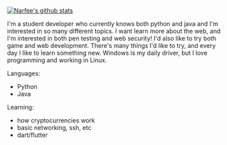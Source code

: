 [![Narfee's github stats](https://github-readme-stats.vercel.app/api?username=Narfee)](https://github.com/anuraghazra/github-readme-stats)

I'm a student developer who currently knows both python and java and I'm interested in so many different topics. I want learn more about the web, and I'm interested in both pen testing and web security! I'd also like to try both game and web development. There's many things I'd like to try, and every day I like to learn something new. Windows is my daily driver, but I love programming and working in Linux. 

Languages: 
 - Python 
 - Java
 
Learning: 
  - how cryptocurrencies work
  - basic networking, ssh, etc
  - dart/flutter
  
  
